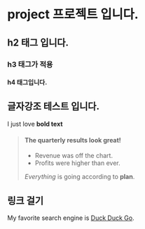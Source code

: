 # project 프로젝트 입니다.

## h2 태그 입니다.

### h3 태그가 적용

#### h4 태그입니다.

## 글자강조 테스트 입니다.

I just love **bold text**

> #### The quarterly results look great!
>
> - Revenue was off the chart.
> - Profits were higher than ever.
>
>  *Everything* is going according to **plan**.


## 링크 걸기
My favorite search engine is [Duck Duck Go](https://duckduckgo.com "The best search engine for privacy").

